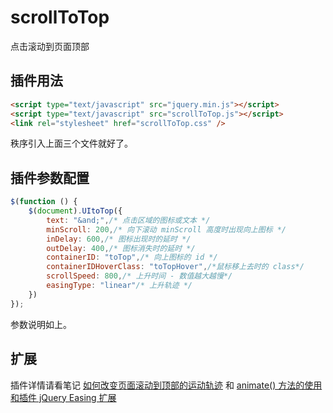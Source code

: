 # scrollToTop
点击滚动到页面顶部

## 插件用法
```html
<script type="text/javascript" src="jquery.min.js"></script>
<script type="text/javascript" src="scrollToTop.js"></script>
<link rel="stylesheet" href="scrollToTop.css" />
```
秩序引入上面三个文件就好了。

## 插件参数配置
```javascript
$(function () {
	$(document).UItoTop({
		text: "&and;",/* 点击区域的图标或文本 */
		minScroll: 200,/* 向下滚动 minScroll 高度时出现向上图标 */
		inDelay: 600,/* 图标出现时的延时 */
		outDelay: 400,/* 图标消失时的延时 */
		containerID: "toTop",/* 向上图标的 id */
		containerIDHoverClass: "toTopHover",/*鼠标移上去时的 class*/
		scrollSpeed: 800,/* 上升时间 - 数值越大越慢*/
		easingType: "linear"/* 上升轨迹 */
	})
});
```
参数说明如上。

## 扩展
插件详情请看笔记 [如何改变页面滚动到顶部的运动轨迹](http://alvinwp.com/js/431) 和 [animate() 方法的使用和插件 jQuery Easing 扩展](http://alvinwp.com/js/392)